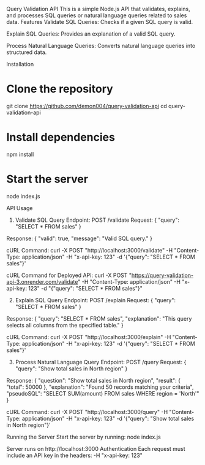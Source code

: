 Query Validation API
This is a simple Node.js API that validates, explains, and processes SQL queries or natural language queries related to sales data.
Features
Validate SQL Queries: Checks if a given SQL query is valid.


Explain SQL Queries: Provides an explanation of a valid SQL query.


Process Natural Language Queries: Converts natural language queries into structured data.


Installation
# Clone the repository
git clone https://github.com/demon004/query-validation-api
cd query-validation-api

# Install dependencies
npm install

# Start the server
node index.js

API Usage
1. Validate SQL Query
Endpoint: POST /validate
Request:
{
  "query": "SELECT * FROM sales"
}

Response:
{
  "valid": true,
  "message": "Valid SQL query."
}

cURL Command:
curl -X POST "http://localhost:3000/validate" -H "Content-Type: application/json" -H "x-api-key: 123" -d '{"query": "SELECT * FROM sales"}'

cURL Command for Deployed API:
curl -X POST "https://query-validation-api-3.onrender.com/validate" -H "Content-Type: application/json" -H "x-api-key: 123" -d "{\"query\": \"SELECT * FROM sales\"}"

2. Explain SQL Query
Endpoint: POST /explain
Request:
{
  "query": "SELECT * FROM sales"
}

Response:
{
  "query": "SELECT * FROM sales",
  "explanation": "This query selects all columns from the specified table."
}

cURL Command:
curl -X POST "http://localhost:3000/explain" -H "Content-Type: application/json" -H "x-api-key: 123" -d '{"query": "SELECT * FROM sales"}'

3. Process Natural Language Query
Endpoint: POST /query
Request:
{
  "query": "Show total sales in North region"
}

Response:
{
  "question": "Show total sales in North region",
  "result": { "total": 50000 },
  "explanation": "Found 50 records matching your criteria",
  "pseudoSQL": "SELECT SUM(amount) FROM sales WHERE region = 'North'"
}

cURL Command:
curl -X POST "http://localhost:3000/query" -H "Content-Type: application/json" -H "x-api-key: 123" -d '{"query": "Show total sales in North region"}'

Running the Server
Start the server by running:
node index.js

Server runs on http://localhost:3000
Authentication
Each request must include an API key in the headers:
-H "x-api-key: 123"



